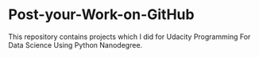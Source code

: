 # Post-your-Work-on-GitHub
This repository contains projects which I did for Udacity Programming For Data Science Using Python Nanodegree.
